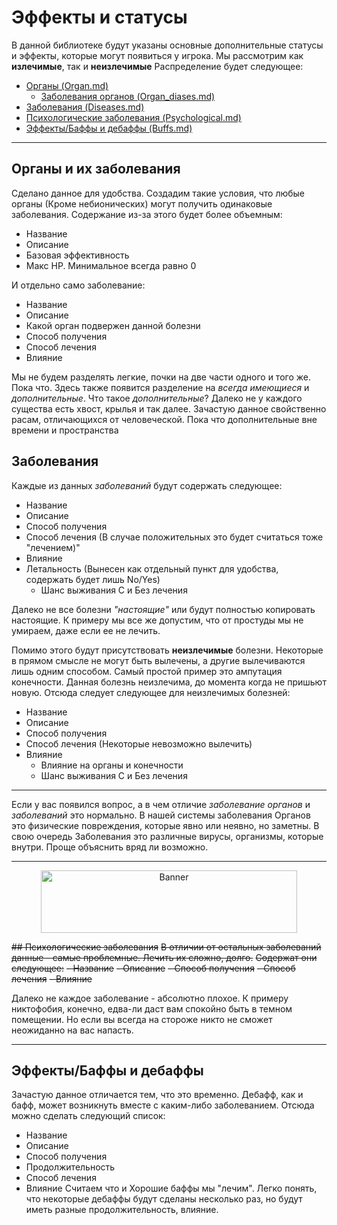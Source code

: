 # Эффекты и статусы
В данной библиотеке будут указаны основные дополнительные статусы и эффекты, которые могут появиться у игрока.
Мы рассмотрим как **излечимые**, так и **неизлечимые**
Распределение будет следующее:
- [Органы (Organ.md)](https://codeberg.org/themanyfaceddemon/DM-Bot/src/branch/master/Libriary_Of_Ruina%20-%20DB/Organ.md)
	- [Заболевания органов (Organ_diases.md)](https://codeberg.org/themanyfaceddemon/DM-Bot/src/branch/master/Libriary_Of_Ruina%20-%20DB/Organ_diases.md)
- [Заболевания (Diseases.md)](https://codeberg.org/themanyfaceddemon/DM-Bot/src/branch/master/Libriary_Of_Ruina%20-%20DB/Diseases.md)
- [Психологические заболевания (Psychological.md)](https://codeberg.org/themanyfaceddemon/DM-Bot/src/branch/master/Libriary_Of_Ruina%20-%20DB/Psychological.md)
- [Эффекты/Баффы и дебаффы (Buffs.md)](https://codeberg.org/themanyfaceddemon/DM-Bot/src/branch/master/Libriary_Of_Ruina%20-%20DB/Buffs.md)
	
---

## Органы и их заболевания
Сделано данное для удобства. Создадим такие условия, что любые органы (Кроме небионических) могут получить одинаковые заболевания. 
Содержание из-за этого будет более объемным:
- Название
- Описание
- Базовая эффективность
- Макс HP. Минимальное всегда равно 0

И отдельно само заболевание:
- Название
- Описание
- Какой орган подвержен данной болезни
- Способ получения
- Способ лечения
- Влияние

Мы не будем разделять легкие, почки на две части одного и того же. Пока что.
Здесь также появится разделение на *всегда имеющиеся* и *дополнительные*. Что такое *дополнительные*? 
Далеко не у каждого существа есть хвост, крылья и так далее. Зачастую данное свойственно расам, отличающихся от человеческой. 
Пока что дополнительные вне времени и пространства

## Заболевания 
Каждые из данных *заболеваний* будут содержать следующее:
- Название
- Описание
- Способ получения
- Способ лечения (В случае положительных это будет считаться тоже "лечением)"
- Влияние
- Летальность (Вынесен как отдельный пункт для удобства, содержать будет лишь No/Yes)
	- Шанс выживания С и Без лечения

Далеко не все болезни *"настоящие"* или будут полностью копировать настоящие. К примеру мы все же допустим, что от простуды мы не умираем, даже если ее не лечить.

Помимо этого будут присутствовать **неизлечимые** болезни. Некоторые в прямом смысле не могут быть вылечены, а другие вылечиваются лишь одним способом.
Самый простой пример это ампутация конечности. Данная болезнь неизлечима, до момента когда не пришьют новую. 
Отсюда следует следующее для неизлечимых болезней:
- Название
- Описание
- Способ получения
- Способ лечения (Некоторые невозможно вылечить)
- Влияние 
	- Влияние на органы и конечности
	- Шанс выживания С и Без лечения
---

Если у вас появился вопрос, а в чем отличие *заболевание органов* и *заболеваний* это нормально. В нашей системы заболевания Органов это физические повреждения, которые явно или неявно, но заметны. В свою очередь Заболевания это различные вирусы, организмы, которые внутри. Проще объяснить вряд ли возможно.	

---
<p align="center"> <img alt="Banner" width="410" height="100" src="https://codeberg.org/themanyfaceddemon/DM-Bot/raw/branch/master/Sprites.DM-Bot/in_process_banner.png" /></p>

~~## Психологические заболевания~~
~~В отличии от остальных заболеваний данные - самые проблемные. Лечить их сложно, долго.~~
~~Содержат они следующее:~~
	~~- Название~~
	~~- Описание~~
	~~- Способ получения~~
	~~- Способ лечения~~
	~~- Влияние~~
	
Далеко не каждое заболевание - абсолютно плохое. К примеру никтофобия, конечно, едва-ли даст вам спокойно быть в темном помещении. Но если вы всегда на стороже никто не сможет неожиданно на вас напасть. 

---

## Эффекты/Баффы и дебаффы
Зачастую данное отличается тем, что это временно. Дебафф, как и бафф, может возникнуть вместе с каким-либо заболеванием. Отсюда можно сделать следующий список:
- Название
- Описание
- Способ получения
- Продолжительность
- Способ лечения
- Влияние
Считаем что и Хорошие баффы мы "лечим". Легко понять, что некоторые дебаффы будут сделаны несколько раз, но будут иметь разные продолжительность, влияние.
